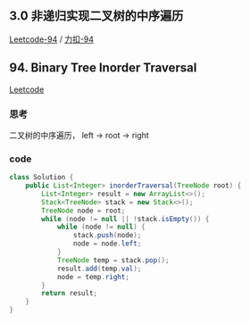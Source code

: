 
## 3.0 非递归实现二叉树的中序遍历
[Leetcode-94](https://leetcode.com/problems/binary-tree-inorder-traversal/description/) / [力扣-94](https://leetcode-cn.com/problems/binary-tree-inorder-traversal/description/)

## 94. Binary Tree Inorder Traversal
[Leetcode](https://leetcode-cn.com/problems/binary-tree-inorder-traversal/)

### 思考
二叉树的中序遍历， left -> root -> right

### code

```java
class Solution {
    public List<Integer> inorderTraversal(TreeNode root) {
        List<Integer> result = new ArrayList<>();
        Stack<TreeNode> stack = new Stack<>();
        TreeNode node = root;
        while (node != null || !stack.isEmpty()) {
            while (node != null) {
                stack.push(node);
                node = node.left;
            }
            TreeNode temp = stack.pop();
            result.add(temp.val);
            node = temp.right;
        }
        return result;
    }
}
```


